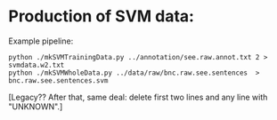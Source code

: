 # Production of SVM data:

Example pipeline:

    python ./mkSVMTrainingData.py ../annotation/see.raw.annot.txt 2 > svmdata.w2.txt
    python ./mkSVMWholeData.py ../data/raw/bnc.raw.see.sentences  > bnc.raw.see.sentences.svm

[Legacy?? After that, same deal: delete first two lines and any line with "UNKNOWN".]
